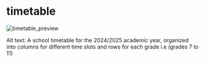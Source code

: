 # timetable
![timetable_preview](https://github.com/user-attachments/assets/c9f66230-d659-4828-8872-7362f9d8902d)

Alt text: A school timetable for the 2024/2025 academic year, organized into columns for different time slots and rows for each grade i.e (grades 7 to 11)
